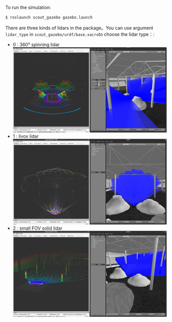 To run the simulation:
```bash
$ roslaunch scout_gazebo gazebo.launch
```
There are three kinds of lidars in the package。You can use argument `lidar_type` in `scout_gazebo/urdf/base.xacro`to choose the lidar type：:
- 0 : 360° spinning lidar
![360° spinning lidar](scout_gazebo/meshes/velodyne.png)
- 1 : livox lidar
![livox lidar](scout_gazebo/meshes/livox.png)
- 2 : small FOV solid lidar
![small FOV solid lidar](scout_gazebo/meshes/solid.png)




